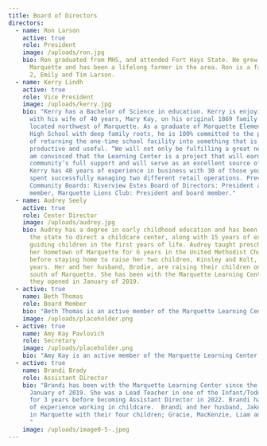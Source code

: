 ```yaml
---
title: Board of Directors
directors:
  - name: Ron Larson
    active: true
    role: President
    image: /uploads/ron.jpg
    bio: Ron graduated from MHS, and attended Fort Hays State. He grew up in
      Marquette and has been a lifelong farmer in the area. Ron is a father of
      2, Emily and Tim Larson.
  - name: Kerry Lindh
    active: true
    role: Vice President
    image: /uploads/kerry.jpg
    bio: "Kerry has a Bachelor of Science in education. Kerry is enjoying retirement
      with his wife of 40 years, Mary Kay, on his original 1869 family homestead
      located northwest of Marquette. As a graduate of Marquette Elementary and
      High School with deep family roots, he is 100% committed to the prospect
      of returning the one-time school facility into something that is
      productive and useful. “We will not only be fulfilling a great need but I
      am convinced that the Learning Center is a project that will earn the
      community’s full support and will serve as an excellent source of pride.”
      Kerry has 40 years of experience in business with 30 of those years being
      spent successfully managing two different retail operations. Previous
      Community Boards: Riverview Estes Board of Directors: President and board
      member, Marquette Lions Club: President and board member."
  - name: Audrey Seely
    active: true
    role: Center Director
    image: /uploads/audrey.jpg
    bio: Audrey has a degree in early childhood education and has been certified by
      the state to direct a childcare center, along with 15 years of experience
      guiding children in the first years of life. Audrey taught preschool in
      her hometown of Marquette for 6 years in the United Methodist Church
      before staying home to raise her two children, Kinsley and Kolt, for 3
      years. Her and her husband, Brodie, are raising their children on a farm
      south of Marquette. She has been with the Marquette Learning Center since
      they opened in January of 2019.
  - active: true
    name: Beth Thomas
    role: Board Member
    bio: "Beth Thomas is an active member of the Marquette Learning Center board. "
    image: /uploads/placeholder.png
  - active: true
    name: Amy Kay Pavlovich
    role: Secretary
    image: /uploads/placeholder.png
    bio: "Amy Kay is an active member of the Marquette Learning Center board. "
  - active: true
    name: Brandi Brady
    role: Assistant Director
    bio: "Brandi has been with the Marquette Learning Center since the opening in
      January of 2019. She was a Lead Teacher in one of the Infant/Toddler rooms
      for 3 years before becoming Assistant Director in 2022. Brandi has 8 years
      of experience working in childcare.  Brandi and her husband, Jake, reside
      in Marquette with their four children; Gracie, MacKenzie, Liam and Jaycie.
      "
    image: /uploads/image0-5-.jpeg
---
```

